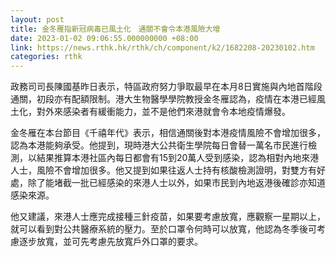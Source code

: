 ```yaml
---
layout: post
title: 金冬雁指新冠病毒已風土化　通關不會令本港風險大增
date: 2023-01-02 09:06:55.000000000 +08:00
link: https://news.rthk.hk/rthk/ch/component/k2/1682208-20230102.htm
categories: rthk
---
```


政務司司長陳國基昨日表示，特區政府努力爭取最早在本月8日實施與內地首階段通關，初段亦有配額限制。港大生物醫學學院教授金冬雁認為，疫情在本港已經風土化，對外來感染者有緩衝能力，並不是他們來港就會令本地疫情爆發。

金冬雁在本台節目《千禧年代》表示，相信通關後對本港疫情風險不會增加很多，認為本港能夠承受。他提到，現時港大公共衛生學院每日會替一萬名巿民進行檢測，以結果推算本港社區內每日都會有15到20萬人受到感染，認為相對內地來港人士，風險不會增加很多。他又提到如果往返人士持有核酸檢測證明，對雙方有好處，除了能堵截一批已經感染的來港人士以外，如果巿民到內地返港後確診亦知道感染來源。

他又建議，來港人士應完成接種三針疫苗，如果要考慮放寬，應觀察一星期以上，就可以看到對公共醫療系統的壓力。至於口罩令何時可以放寬，他認為冬季後可考慮逐步放寬，並可先考慮先放寬戶外口罩的要求。
